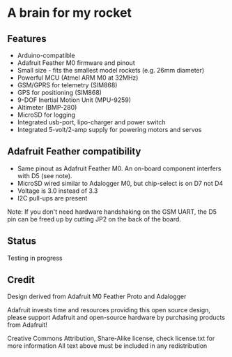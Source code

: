 # A brain for my rocket

## Features 

* Arduino-compatible
* Adafruit Feather M0 firmware and pinout
* Small size - fits the smallest model rockets (e.g. 26mm diameter)
* Powerful MCU (Atmel ARM M0 at 32MHz)
* GSM/GPRS for telemetry (SIM868)
* GPS for positioning (SIM868)
* 9-DOF Inertial Motion Unit (MPU-9259)
* Altimeter (BMP-280)
* MicroSD for logging
* Integrated usb-port, lipo-charger and power switch
* Integrated 5-volt/2-amp supply for powering motors and servos


## Adafruit Feather compatibility

* Same pinout as Adafruit Feather M0. An on-board component interfers with D5 (see note).
* MicroSD wired similar to Adalogger M0, but chip-select is on D7 not D4
* Voltage is 3.0 instead of 3.3
* I2C pull-ups are present

Note: If you don't need hardware handshaking on the GSM UART, the D5 pin can be freed up by cutting JP2 on the back of the board.


## Status

Testing in progress

## Credit

Design derived from Adafruit M0 Feather Proto and Adalogger

Adafruit invests time and resources providing this open source design, 
please support Adafruit and open-source hardware by purchasing 
products from Adafruit!

Creative Commons Attribution, Share-Alike license, check license.txt for more information
All text above must be included in any redistribution
